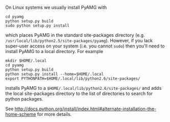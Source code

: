 On Linux systems we usually install PyAMG with
```
cd pyamg
python setup.py build
sudo python setup.py install
```
which places PyAMG in the standard site-packages directory (e.g. `/usr/local/lib/python2.5/site-packages/pyamg`).  However, if you lack super-user access on your system (i.e. you cannot `sudo`) then you'll need to install PyAMG to a local directory.  For example
```
mkdir $HOME/.local
cd pyamg
python setup.py build
python setup.py install --home=$HOME/.local
export PYTHONPATH=$HOME/.local/lib/python2.6/site-packages/
```
installs PyAMG to a `$HOME/.local/lib/python2.6/site-packages/` and adds the local site-packages directory to the list of directories to search for python packages.

See http://docs.python.org/install/index.html#alternate-installation-the-home-scheme for more details.